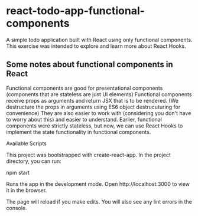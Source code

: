 # react-todo-app-functional-components

A simple todo application built with React using only functional components. This exercise was intended to explore and learn more about React Hooks.

## Some notes about functional components in React

Functional components are good for presentational components (components that are stateless are just UI elements)
Functional components receive props as arguments and return JSX that is to be rendered. (We destructure the props in arguments using ES6 object destrucuturing for convenience)
They are also easier to work with (considering you don't have to worry about this) and easier to understand.
Earlier, functional components were strictly stateless, but now, we can use React Hooks to implement the state functionality in functional components.

Available Scripts

This project was bootstrapped with create-react-app. In the project directory, you can run:

npm start

Runs the app in the development mode. Open http://localhost:3000 to view it in the browser.

The page will reload if you make edits. You will also see any lint errors in the console.
